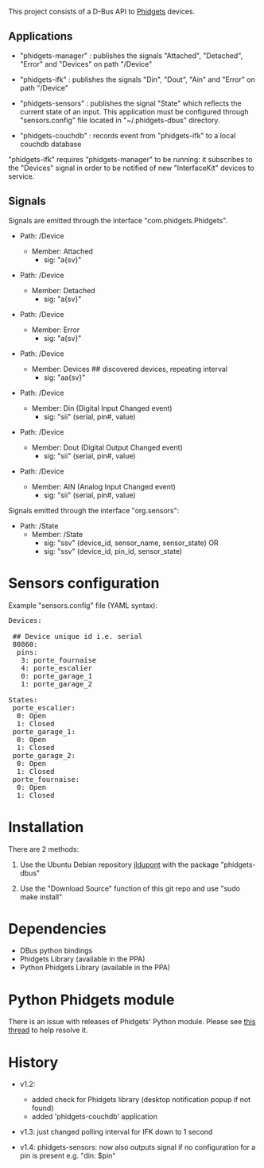 This project consists of a D-Bus API to [Phidgets](http://www.phidgets.com/) devices. 

Applications
------------

 - "phidgets-manager" : publishes the signals "Attached", "Detached", "Error" and "Devices" on path "/Device"

 - "phidgets-ifk" : publishes the signals "Din", "Dout", "Ain" and "Error" on path "/Device"

 - "phidgets-sensors" : publishes the signal "State" which reflects the current state of an input. 
  This application must be configured through "sensors.config" file located in "~/.phidgets-dbus" directory.
 
 - "phidgets-couchdb" : records event from "phidgets-ifk" to a local couchdb database


"phidgets-ifk" requires "phidgets-manager" to be running: it subscribes to the "Devices"
signal in order to be notified of new "InterfaceKit" devices to service.

Signals
-------

Signals are emitted through the interface "com.phidgets.Phidgets".

- Path: /Device
  - Member: Attached
    - sig: "a{sv}"
    
- Path: /Device
  - Member: Detached
    - sig: "a{sv}"

- Path: /Device
  - Member: Error
    - sig: "a{sv}"

- Path: /Device
  - Member: Devices  ## discovered devices, repeating interval
    - sig: "aa{sv}"

- Path: /Device
  - Member: Din  (Digital Input Changed event)
    - sig: "sii" (serial, pin#, value)
     
- Path: /Device
  - Member: Dout  (Digital Output Changed event)
    - sig: "sii" (serial, pin#, value)

- Path: /Device
  - Member: AIN  (Analog Input Changed event)
    - sig: "sii" (serial, pin#, value)


Signals emitted through the interface "org.sensors":

- Path: /State
  - Member: /State
    - sig: "ssv"  (device_id, sensor_name, sensor_state)
    OR
    - sig: "ssv"  (device_id, pin_id, sensor_state)


Sensors configuration
=====================

Example "sensors.config" file (YAML syntax):

<pre>
Devices:

 ## Device unique id i.e. serial
 80860:
  pins:
   3: porte_fournaise
   4: porte_escalier
   0: porte_garage_1
   1: porte_garage_2

States:
 porte_escalier:
  0: Open
  1: Closed
 porte_garage_1:
  0: Open
  1: Closed
 porte_garage_2:
  0: Open
  1: Closed
 porte_fournaise:
  0: Open
  1: Closed
</pre>

Installation
============
There are 2 methods:

1. Use the Ubuntu Debian repository [jldupont](https://launchpad.net/~jldupont/+archive/jldupont)  with the package "phidgets-dbus"

2. Use the "Download Source" function of this git repo and use "sudo make install"

Dependencies
============

* DBus python bindings
* Phidgets Library (available in the PPA)
* Python Phidgets Library (available in the PPA)

Python Phidgets module
======================

There is an issue with releases of Phidgets' Python module. Please see [this thread](http://phidgets.com/phorum/viewtopic.php?f=26&t=3485&p=13883) to help resolve it.

History
=======

 - v1.2: 
   - added check for Phidgets library (desktop notification popup if not found)
   - added 'phidgets-couchdb' application

 - v1.3:  just changed polling interval for IFK down to 1 second
 
 - v1.4:  phidgets-sensors: now also outputs signal if no configuration for a pin is present
          e.g.  "din: $pin"


